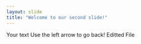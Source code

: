 ```yaml
---
layout: slide
title: "Welcome to our second slide!"
---
```

Your text
Use the left arrow to go back!
Editted File
